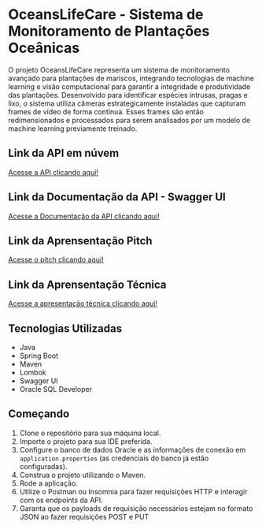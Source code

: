 
<h1>OceansLifeCare - Sistema de Monitoramento de Plantações Oceânicas</h1>

<p>O projeto OceansLifeCare representa um sistema de monitoramento avançado para plantações de mariscos, integrando tecnologias de machine learning e visão computacional para garantir a integridade e produtividade das plantações. Desenvolvido para identificar espécies intrusas, pragas e lixo, o sistema utiliza câmeras estrategicamente instaladas que capturam frames de vídeo de forma contínua. Esses frames são então redimensionados e processados para serem analisados por um modelo de machine learning previamente treinado.
</p>

<h2>Link da API em núvem</h2>
<a href="https://oceanslifecare-spring-application.azurewebsites.net">Acesse a API clicando aqui!</a>

<h2>Link da Documentação da API - Swagger UI </h2>
<a href="https://oceanslifecare-spring-application.azurewebsites.net/swagger-ui/index.html#/">Acesse a Documentação da API clicando aqui!</a>

<h2>Link da Aprensentação Pitch </h2>
<a href="https://youtu.be/lcEgFItnuds">Acesse o pitch clicando aqui!</a>

<h2>Link da Aprensentação Técnica </h2>
<a href="">Acesse a apresentação técnica clicando aqui!</a>

<h2>Tecnologias Utilizadas</h2>
<ul>
    <li>Java</li>
    <li>Spring Boot</li>
    <li>Maven</li>
    <li>Lombok</li>
    <li>Swagger UI</li>
    <li>Oracle SQL Developer</li>
</ul>

<h2>Começando</h2>

<ol>
    <li>Clone o repositório para sua máquina local.</li>
    <li>Importe o projeto para sua IDE preferida.</li>
    <li>Configure o banco de dados Oracle e as informações de conexão em <code>application.properties</code> (as credenciais do banco já estão configuradas).</li>
    <li>Construa o projeto utilizando o Maven.</li>
    <li>Rode a aplicação.</li>
  <li>Utilize o Postman ou Insomnia para fazer requisições HTTP e interagir com os endpoints da API.</li>
  <li>Garanta que os payloads de requisição necessários estejam no formato JSON ao fazer requisições POST e PUT</li>
</ol>
